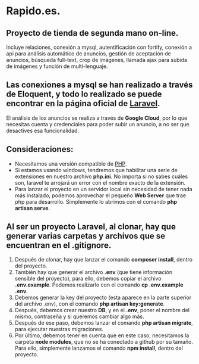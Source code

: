 # Rapido.es.

## Proyecto de tienda de segunda mano on-line.
Incluye relaciones, conexión a mysql, autentificación con fortify, conexión a api para análisis automático de anuncios, gestión de aceptación de anuncios, búsqueda full-text, crop de imágenes, llamada ajax para subida de imágenes y función de multi-lenguaje.

## Las conexiones a mysql se han realizado a través de Eloquent, y todo lo realizado se puede encontrar en la página oficial de [Laravel](https://laravel.com/docs/8.x/releases).
El análisis de los anuncios se realiza a través de **Google Cloud**, por lo que necesitas cuenta y credenciales para poder subir un anuncio, a no ser que desactives esa funcionalidad.
  
## Consideraciones:
- Necesitamos una versión compatible de [PHP](https://laravel.com/docs/8.x/releases#support-policy).
- Si estamos usando windows, tendremos que habilitar una serie de extensiones en nuestro archivo **php.ini**. No importa si no sabes cuáles son, laravel te arrojará un     error con el nombre exacto de la extensión.
- Para lanzar el proyecto en un servidor local sin necesidad de tener nada más instalado, podemos aprovechar el pequeño **Web Server** que trae php para desarrollo.
  Simplemente lo abrimos con el comando **php artisan serve**. 

## Al ser un proyecto Laravel, al clonar, hay que generar varias carpetas y archivos que se encuentran en el .gitignore.
1. Después de clonar, hay que lanzar el comando **composer install**, dentro del proyecto.
2. También hay que generar el archivo **.env** (que tiene información sensible del proyecto), para ello, debemos copiar el archivo **.env.example**.
   Podemos realizarlo con el comando **cp .env.example .env**.
3. Debemos generar la key del proyecto (esta aparece en la parte superior del archivo .env), con el comando **php artisan key:generate**.
4. Después, debemos crear nuestro **DB**, y en el **.env**, poner el nombre del mismo, contraseña y si queremos cambiar algo más.
5. Después de ese paso, debemos lanzar el comando **php artisan migrate**, para ejecutar nuestras migraciones.
6. Por último, debemos tener en cuenta que en este caso, necesitamos la carpeta **node modules**, que no se ha conectado a github por su tamaño.
   Para ello, simplemente lanzamos el comando **npm install**, dentro del proyecto.
